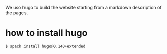 We uso hugo to build the website starting from a markdown description of the pages.

# how to install hugo

`$ spack install hugo@0.140+extended`
